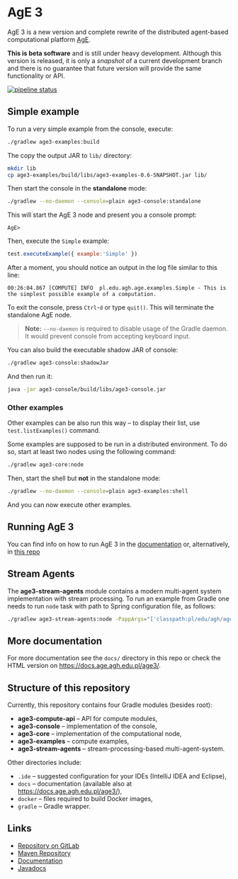 # AgE 3

AgE 3 is a new version and complete rewrite of the distributed agent-based computational platform [AgE](https://www.age.agh.edu.pl/).

**This is beta software** and is still under heavy development. 
Although this version is released, it is only a *snapshot* of a current development branch and there is no guarantee that future version will provide the same functionality or API.

[![pipeline status](https://gitlab.com/age-agh/age3/badges/develop/pipeline.svg)](https://gitlab.com/age-agh/age3/commits/develop)

## Simple example

To run a very simple example from the console, execute:

```bash
./gradlew age3-examples:build
```

The copy the output JAR to `lib/` directory:

```bash
mkdir lib
cp age3-examples/build/libs/age3-examples-0.6-SNAPSHOT.jar lib/
```

Then start the console in the **standalone** mode:

```bash
./gradlew --no-daemon --console=plain age3-console:standalone
```

This will start the AgE 3 node and present you a console prompt:

```
AgE>
```

Then, execute the `Simple` example:
```js
test.executeExample({ example:'Simple' })
```

After a moment, you should notice an output in the log file similar to this line:

```
00:26:04.867 [COMPUTE] INFO  pl.edu.agh.age.examples.Simple - This is the simplest possible example of a computation.
```

To exit the console, press `Ctrl`-`d` or type `quit()`. This will terminate the standalone AgE node.

> **Note:** `--no-daemon` is required to disable usage of the Gradle daemon.
> It would prevent console from accepting keyboard input.

You can also build the executable shadow JAR of console:

```bash
./gradlew age3-console:shadowJar
```

And then run it:

```bash
java -jar age3-console/build/libs/age3-console.jar
```

### Other examples

Other examples can be also run this way – to display their list, use `test.listExamples()` command.

Some examples are supposed to be run in a distributed environment.
To do so, start at least two nodes using the following command:

```bash
./gradlew age3-core:node
```

Then, start the shell but **not** in the standalone mode:
```bash
./gradlew --no-daemon --console=plain age3-examples:shell
```

And you can now execute other examples.

## Running AgE 3

You can find info on how to run AgE 3 in the [documentation](https://docs.age.agh.edu.pl/age3/user/running.html) or, alternatively, in [this repo](docs/user/running.md)

## Stream Agents

The **age3-stream-agents** module contains a modern multi-agent system implementation with stream processing.
To run an example from Gradle one needs to run `node` task with path to Spring configuration file, as follows:

```bash
./gradlew age3-stream-agents:node -PappArgs="['classpath:pl/edu/agh/age/compute/stream/example/spring-stream-example.xml']"
```

## More documentation

For more documentation see the `docs/` directory in this repo or check the HTML version on <https://docs.age.agh.edu.pl/age3/>.

## Structure of this repository

Currently, this repository contains four Gradle modules (besides root):

- **age3-compute-api** – API for compute modules,
- **age3-console** – implementation of the console,
- **age3-core** – implementation of the computational node,
- **age3-examples** – compute examples,
- **age3-stream-agents** – stream-processing-based multi-agent-system.

Other directories include:

- `.ide` – suggested configuration for your IDEs (IntelliJ IDEA and Eclipse),
- `docs` – documentation (available also at <https://docs.age.agh.edu.pl/age3/>),
- `docker` – files required to build Docker images,
- `gradle` – Gradle wrapper.

## Links

* [Repository on GitLab](https://gitlab.com/age-agh/age3)
* [Maven Repository](https://repo.age.agh.edu.pl/repository/maven-public/)
* [Documentation](https://docs.age.agh.edu.pl/age3/)
* [Javadocs](https://docs.age.agh.edu.pl/javadocs/age3/develop/)
